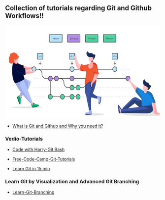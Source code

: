 ## Collection of tutorials regarding Git and Github Workflows!!

<p align="center">
  <img width="500" height="300" src="Feature.jpg">
</p>

- [What is Git and Github and Why you need it?](https://youtu.be/QhqVRuRBA9w)

### Vedio-Tutorials

- [Code with Harry-Git Bash](https://youtu.be/gwWKnnCMQ5c)

- [Free-Code-Camp-Git-Tutorials](https://youtu.be/RGOj5yH7evk)

- [Learn Git in 15 min](https://youtu.be/USjZcfj8yxE)

### Learn Git by Visualization and Advanced Git Branching

- [Learn-Git-Branching](https://learngitbranching.js.org/)

